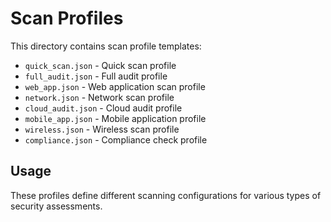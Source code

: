 # Scan Profiles

This directory contains scan profile templates:

- `quick_scan.json` - Quick scan profile
- `full_audit.json` - Full audit profile
- `web_app.json` - Web application scan profile
- `network.json` - Network scan profile
- `cloud_audit.json` - Cloud audit profile
- `mobile_app.json` - Mobile application profile
- `wireless.json` - Wireless scan profile
- `compliance.json` - Compliance check profile

## Usage

These profiles define different scanning configurations for various types of security assessments.